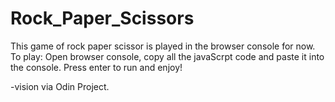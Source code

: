 # Rock_Paper_Scissors
This game of rock paper scissor is played in the browser console for now.
To play: Open browser console, copy all the javaScrpt code and paste it into the console.
Press enter to run and enjoy!

-vision via Odin Project.